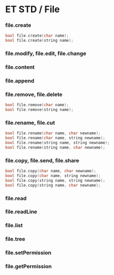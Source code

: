 # ET STD / File

### file.create

```c
bool file.create(char name);
bool file.create(string name);
```

### file.modify, file.edit, file.change

### file.content

### file.append

### file.remove, file.delete

```c
bool file.remove(char name);
bool file.remove(string name);
```

### file.rename, file.cut

```c
bool file.rename(char name, char newname);
bool file.rename(char name, string newname);
bool file.rename(string name, string newname);
bool file.rename(string name, char newname);
```

### file.copy, file.send, file.share

```c
bool file.copy(char name, char newname);
bool file.copy(char name, string newname);
bool file.copy(string name, string newname);
bool file.copy(string name, char newname);
```

### file.read

### file.readLine

### file.list

### file.tree

### file.setPermission

### file.getPermission
